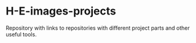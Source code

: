 # H-E-images-projects
Repository with links to repositories with different project parts and other useful tools.

